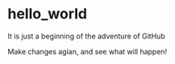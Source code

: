 # hello_world
It is just a beginning of the adventure of GitHub

Make changes agian, and see what will happen!
